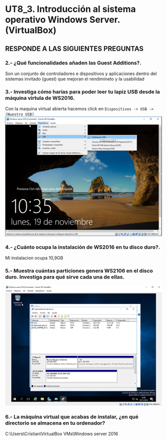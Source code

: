 # UT8_3. Introducción al sistema operativo Windows Server. (VirtualBox)

## RESPONDE A LAS SIGUIENTES PREGUNTAS

### 2.- ¿Qué funcionalidades añaden las Guest Additions?.

Son un conjunto de controladores e dispositivos y aplicaciones dentro del sistemas invitado (guest) que mejoran el rendimineto y la usabilidad

### 3.- Investiga cómo harías para poder leer tu lapiz USB desde la máquina virtula de WS2016.

Con la maquina virtual abierta  hacemos click en  `Dispositivos -> USB -> (Nuestro USB)`
![imagen](./capturas/captura1.png)

### 4.- ¿Cuánto ocupa la instalación de WS2016 en tu disco duro?.

Mi instalacion ocupa 10,9GB

### 5.- Muestra cuántas particiones genera WS2106 en el disco duro. Investiga para qué sirve cada una de ellas.

![imagen](./capturas/captura2.png)

### 6.- La máquina virtual que acabas de instalar, ¿en qué directorio se almacena en tu ordenador?

C:\Users\Cristian\VirtualBox VMs\Windows server 2016